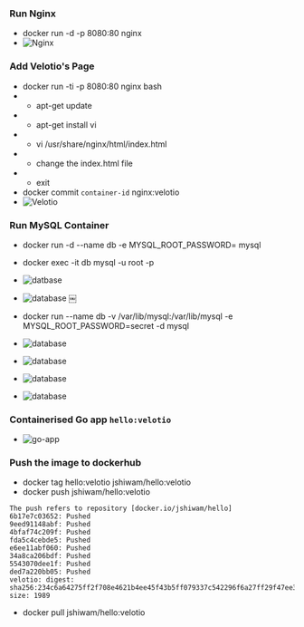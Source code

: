 ### Run Nginx
- docker run -d -p 8080:80 nginx
- ![Nginx](./.extrafiles/nginx.png)

### Add Velotio's Page
- docker run -ti -p 8080:80 nginx bash
- - apt-get update
- - apt-get install vi
- - vi /usr/share/nginx/html/index.html
- - change the index.html file
- - exit
- docker commit `container-id` nginx:velotio
- ![Velotio](./.extrafiles/velotio.png)

### Run MySQL Container

- docker run -d --name db -e MYSQL_ROOT_PASSWORD= mysql

- docker exec -it db mysql -u root -p

- ![datbase](./.extrafiles/sql1.png)

- ![database](./.extrafiles/sql2.png)
￼
- docker run --name db -v /var/lib/mysql:/var/lib/mysql -e MYSQL_ROOT_PASSWORD=secret -d mysql

- ![database](./.extrafiles/sql4.png)

- ![database](./.extrafiles/sql5.png)

- ![database](./.extrafiles/sql6.png)

- ![database](./.extrafiles/sql7.png)

### Containerised Go app `hello:velotio`

- ![go-app](./.extrafiles/container-app.png)

### Push the image to dockerhub

- docker tag hello:velotio jshiwam/hello:velotio
- docker push jshiwam/hello:velotio
```
The push refers to repository [docker.io/jshiwam/hello]
6b17e7c03652: Pushed 
9eed91148abf: Pushed 
4bfaf74c209f: Pushed 
fda5c4cebde5: Pushed 
e6ee11abf060: Pushed 
34a8ca206bdf: Pushed 
5543070dee1f: Pushed 
ded7a220bb05: Pushed 
velotio: digest: sha256:234c6a64275ff2f708e4621b4ee45f43b5ff079337c542296f6a27ff29f47ee3 size: 1989
```
- docker pull jshiwam/hello:velotio
